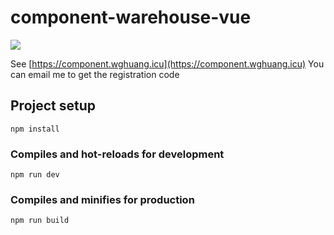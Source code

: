 # component-warehouse-vue
<img src="https://component.wghuang.icu/H.ico">  

See [https://component.wghuang.icu](https://component.wghuang.icu)
You can email me to get the registration code

## Project setup
```
npm install
```

### Compiles and hot-reloads for development
```
npm run dev
```

### Compiles and minifies for production
```
npm run build
```